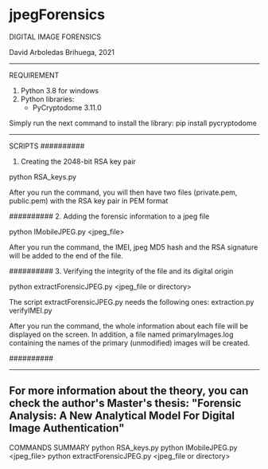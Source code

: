 # jpegForensics
DIGITAL IMAGE FORENSICS

David Arboledas Brihuega, 2021

--------------------------------------------------------------------
REQUIREMENT
1. Python 3.8 for windows
2. Python libraries:
   * PyCryptodome 3.11.0

Simply run the next command to install the library:
    pip install pycryptodome

--------------------------------------------------------------------
SCRIPTS
##########
1. Creating the 2048-bit RSA key pair

python RSA_keys.py

After you run the command, you will then have two files
(private.pem, public.pem) with the RSA key pair in PEM format


##########
2. Adding the forensic information to a jpeg file

python IMobileJPEG.py <jpeg_file>

After you run the command, the IMEI, jpeg MD5 hash
and the RSA signature will be added to the end of the file.


##########
3. Verifying the integrity of the file and its digital origin 

python extractForensicJPEG.py <jpeg_file or directory>

The script extractForensicJPEG.py needs the following ones:
   extraction.py
   verifyIMEI.py

After you run the command, the whole information about each file 
will be displayed on the screen. In addition, a file named primaryImages.log 
containing the names of the primary (unmodified) images will be created.

##########


----------------------------------------------------------------
For more information about the theory, you can check the 
author's Master's thesis: "Forensic Analysis: A New Analytical 
Model For Digital Image Authentication"
---------------------------------------------------------------

COMMANDS SUMMARY
python RSA_keys.py
python IMobileJPEG.py <jpeg_file>
python extractForensicJPEG.py <jpeg_file or directory>
